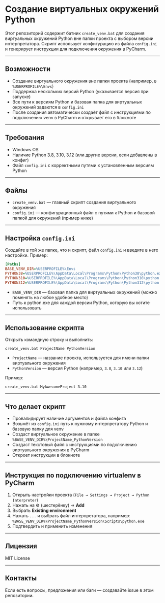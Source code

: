 # Создание виртуальных окружений Python

Этот репозиторий содержит батник `create_venv.bat` для создания виртуальных окружений Python вне папки проекта с выбором версии интерпретатора. Скрипт использует конфигурацию из файла `config.ini` и генерирует инструкции для подключения окружения в PyCharm.

---

## Возможности

- Создание виртуального окружения вне папки проекта (например, в `%USERPROFILE%\Envs`)
- Поддержка нескольких версий Python (указывается версия при запуске)
- Все пути к версиям Python и базовая папка для виртуальных окружений задаются в `config.ini`
- После создания автоматически создаёт файл с инструкциями по подключению venv в PyCharm и открывает его в блокноте

---

## Требования

- Windows OS
- Наличие Python 3.8, 3.10, 3.12 (или другие версии, если добавлены в конфиг)
- Файл `config.ini` с корректными путями к установленным версиям Python

---

## Файлы

- `create_venv.bat` — главный скрипт создания виртуального окружения
- `config.ini` — конфигурационный файл с путями к Python и базовой папкой для окружений (пример ниже)

---

## Настройка `config.ini`

Создайте в той же папке, что и скрипт, файл `config.ini` и введите в него настройки. Пример:

```ini
[Paths]
BASE_VENV_DIR=%USERPROFILE%\Envs
PYTHON38=%USERPROFILE%\AppData\Local\Programs\Python\Python38\python.exe
PYTHON310=%USERPROFILE%\AppData\Local\Programs\Python\Python310\python.exe
PYTHON312=%USERPROFILE%\AppData\Local\Programs\Python\Python312\python.exe
```

- `BASE_VENV_DIR` — базовая папка для виртуальных окружений (можно поменять на любое удобное место)
- Путь к python.exe для каждой версии Python, которую вы хотите использовать

---

## Использование скрипта

Открыть командную строку и выполнить:

```
create_venv.bat ProjectName PythonVersion
```

- `ProjectName` — название проекта, используется для имени папки виртуального окружения
- `PythonVersion` — версия Python (например, `3.8`, `3.10` или `3.12`)

Пример:

```
create_venv.bat MyAwesomeProject 3.10
```

---

## Что делает скрипт

- Провалидирует наличие аргументов и файла конфига
- Возьмёт из `config.ini` путь к нужному интерпретатору Python и базовую папку для venv
- Создаст виртуальное окружение в папке `%BASE_VENV_DIR%\ProjectName_PythonVersion`
- Создаст текстовый файл с инструкциями по подключению виртуального окружения в PyCharm
- Откроет инструкции в блокноте

---

## Инструкция по подключению virtualenv в PyCharm

1. Открыть настройки проекта (`File → Settings → Project → Python Interpreter`)
2. Нажать на ⚙️ (шестерёнку) → **Add**
3. Выбрать **Existing environment**
4. Нажать `...` и выбрать файл интерпретатора, например:  
   `%BASE_VENV_DIR%\ProjectName_PythonVersion\Scripts\python.exe`
5. Подтвердить и применить изменения

---

## Лицензия

MIT License 

---

## Контакты

Если есть вопросы, предложения или баги — создавайте issue в этом репозитории.
```
